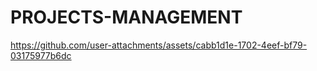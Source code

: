 # PROJECTS-MANAGEMENT

https://github.com/user-attachments/assets/cabb1d1e-1702-4eef-bf79-03175977b6dc

